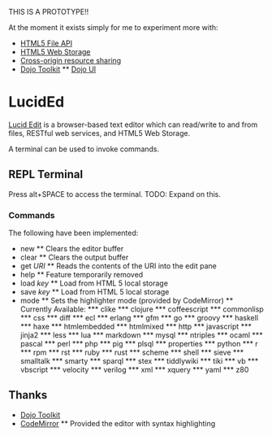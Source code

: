 THIS IS A PROTOTYPE!!

At the moment it exists simply for me to experiment more with:
* [HTML5 File API](http://en.wikipedia.org/wiki/HTML5_File_API)
* [HTML5 Web Storage](http://en.wikipedia.org/wiki/Web_storage)
* [Cross-origin resource sharing](http://en.wikipedia.org/wiki/Cross-origin_resource_sharing)
* [Dojo Toolkit](http://dojotoolkit.org/)
** [Dojo UI](http://dojotoolkit.org/widgets/)

LucidEd
=======

[Lucid Edit](http://nqd.me/lucided) is a browser-based text editor which can read/write to and from files, RESTful
web services, and HTML5 Web Storage.

A terminal can be used to invoke commands.

## REPL Terminal

Press alt+SPACE to access the terminal. TODO: Expand on this.

### Commands

The following have been implemented:

* new
** Clears the editor buffer
* clear
** Clears the output buffer
* get _URI_
** Reads the contents of the URI into the edit pane
* help
** Feature temporarily removed
* load _key_
** Load from HTML 5 local storage
* save _key_
** Load from HTML 5 local storage
* mode
** Sets the highlighter mode (provided by CodeMirror)
** Currently Available:
*** clike
*** clojure
*** coffeescript
*** commonlisp
*** css
*** diff
*** ecl
*** erlang
*** gfm
*** go
*** groovy
*** haskell
*** haxe
*** htmlembedded
*** htmlmixed
*** http
*** javascript
*** jinja2
*** less
*** lua
*** markdown
*** mysql
*** ntriples
*** ocaml
*** pascal
*** perl
*** php
*** pig
*** plsql
*** properties
*** python
*** r
*** rpm
*** rst
*** ruby
*** rust
*** scheme
*** shell
*** sieve
*** smalltalk
*** smarty
*** sparql
*** stex
*** tiddlywiki
*** tiki
*** vb
*** vbscript
*** velocity
*** verilog
*** xml
*** xquery
*** yaml
*** z80

## Thanks

* [Dojo Toolkit](http://dojotoolkit.org/)
* [CodeMirror](http://codemirror.net/)
** Provided the editor with syntax highlighting



